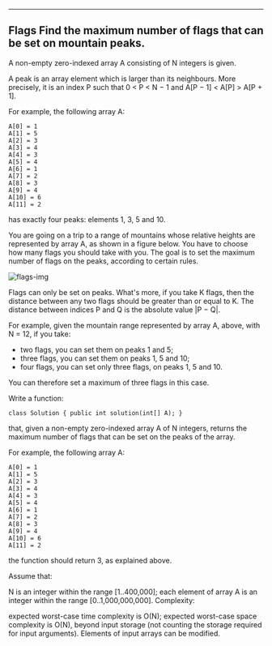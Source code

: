 ﻿------------------------------
Flags
Find the maximum number of flags that can be set on mountain peaks.
------------------------------

A non-empty zero-indexed array A consisting of N integers is given.

A peak is an array element which is larger than its neighbours. More precisely, it is an index P such that 0 < P < N − 1 and A[P − 1] < A[P] > A[P + 1].

For example, the following array A:

    A[0] = 1
    A[1] = 5
    A[2] = 3
    A[3] = 4
    A[4] = 3
    A[5] = 4
    A[6] = 1
    A[7] = 2
    A[8] = 3
    A[9] = 4
    A[10] = 6
    A[11] = 2
has exactly four peaks: elements 1, 3, 5 and 10.

You are going on a trip to a range of mountains whose relative heights are represented by array A, as shown in a figure below. You have to choose how many flags you should take with you. The goal is to set the maximum number of flags on the peaks, according to certain rules.

![flags-img](https://codility-frontend-prod.s3.amazonaws.com/media/task_static/flags/static/images/auto/6f5e8faa3000c0a74157e6e0bc759b8a.png "Flags")

Flags can only be set on peaks. What's more, if you take K flags, then the distance between any two flags should be greater than or equal to K. The distance between indices P and Q is the absolute value |P − Q|.

For example, given the mountain range represented by array A, above, with N = 12, if you take:

- two flags, you can set them on peaks 1 and 5;
- three flags, you can set them on peaks 1, 5 and 10;
- four flags, you can set only three flags, on peaks 1, 5 and 10.

You can therefore set a maximum of three flags in this case.

Write a function:

	class Solution { public int solution(int[] A); }

that, given a non-empty zero-indexed array A of N integers, returns the maximum number of flags that can be set on the peaks of the array.

For example, the following array A:

    A[0] = 1
    A[1] = 5
    A[2] = 3
    A[3] = 4
    A[4] = 3
    A[5] = 4
    A[6] = 1
    A[7] = 2
    A[8] = 3
    A[9] = 4
    A[10] = 6
    A[11] = 2
the function should return 3, as explained above.

Assume that:

N is an integer within the range [1..400,000];
each element of array A is an integer within the range [0..1,000,000,000].
Complexity:

expected worst-case time complexity is O(N);
expected worst-case space complexity is O(N), beyond input storage (not counting the storage required for input arguments).
Elements of input arrays can be modified.